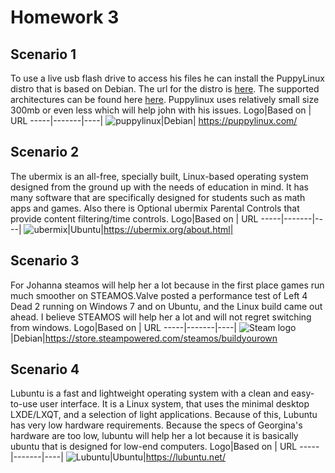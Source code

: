 # Homework 3

## Scenario 1 
To use a live usb flash drive to access his files he can install the PuppyLinux distro that is based on Debian. The url for the distro is [here](https://puppylinux.com/). The supported architectures can be found here [here](https://puppylinux.com/arch.html). Puppylinux uses relatively small size 300mb or even less which will help john with his issues.
Logo|Based on | URL
-----|-------|----|
![puppylinux](https://lbsitbytes2010.files.wordpress.com/2013/03/puppylinux1.jpg)|Debian| https://puppylinux.com/

## Scenario 2 
The ubermix is an all-free, specially built, Linux-based operating system designed from the ground up with the needs of education in mind.  It has many software that are specifically designed for students such as math apps and games. Also there is Optional ubermix Parental Controls that provide content filtering/time controls.
Logo|Based on | URL
-----|-------|----|
![ubermix](https://image.pngaaa.com/511/592511-middle.png)|Ubuntu|https://ubermix.org/about.html|

## Scenario 3 
For Johanna steamos will help her a lot because in the first place games run much smoother on STEAMOS.Valve posted a performance test of Left 4 Dead 2 running on Windows 7 and on Ubuntu, and the Linux build came out ahead. I believe STEAMOS will help her a lot and will not regret switching from windows.
Logo|Based on | URL
-----|-------|----|
![Steam logo](https://www.greenmangaming.com/newsroom/wp-content/uploads/2019/11/steam-valve-blog.jpg)|Debian|https://store.steampowered.com/steamos/buildyourown

## Scenario 4
Lubuntu is a fast and lightweight operating system with a clean and easy-to-use user interface. It is a Linux system, that uses the minimal desktop LXDE/LXQT, and a selection of light applications. Because of this, Lubuntu has very low hardware requirements. Because the specs of Georgina's hardware are too low, lubuntu will help her a lot because it is basically ubuntu that is designed for low-end computers.
Logo|Based on | URL
-----|-------|----|
![Lubuntu](https://d1yjjnpx0p53s8.cloudfront.net/styles/logo-thumbnail/s3/102013/lubuntu.png?itok=eTKs8pTz)|Ubuntu|https://lubuntu.net/